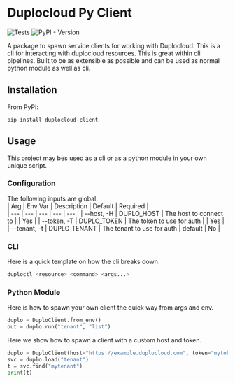 # Duplocloud Py Client  

![Tests](https://github.com/duplocloud/py-client/actions/workflows/test.yml/badge.svg) ![PyPI - Version](https://img.shields.io/pypi/v/duplocloud-client)


A package to spawn service clients for working with Duplocloud. This is a cli for interacting with duplocloud resources. This is great within cli pipelines. Built to be as extensible as possible and can be used as normal python module as well as cli. 

## Installation  

From PyPi:
```
pip install duplocloud-client
```

## Usage 

This project may bes used as a cli or as a python module in your own unique script. 

### Configuration  

The following inputs are global:  
| Arg | Env Var | Description | Default | Required |  
| --- | --- | --- | --- | --- |
| --host, -H | DUPLO_HOST | The host to connect to |  | Yes |
| --token, -T | DUPLO_TOKEN | The token to use for auth |  | Yes |
| --tenant, -t | DUPLO_TENANT | The tenant to use for auth | default | No | 

### CLI  

Here is a quick template on how the cli breaks down. 

```sh
duploctl <resource> <command> <args...>
```

### Python Module

Here is how to spawn your own client the quick way from args and env. 

```python
duplo = DuploClient.from_env()
out = duplo.run("tenant", "list")
```

Here we show how to spawn a client with a custom host and token. 

```python
duplo = DuploClient(host="https://example.duplocloud.com", token="mytoken")
svc = duplo.load("tenant")
t = svc.find("mytenant")
print(t)
```
